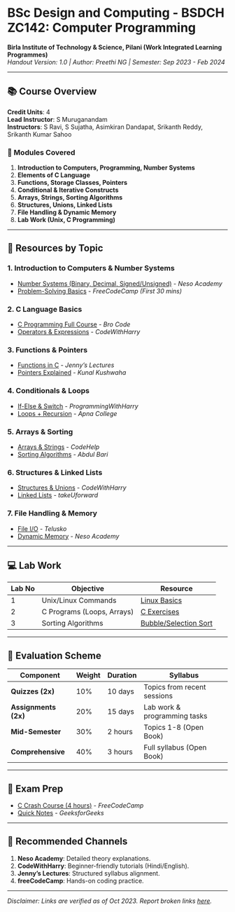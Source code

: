 # BSc Design and Computing - BSDCH ZC142: Computer Programming

**Birla Institute of Technology & Science, Pilani (Work Integrated Learning Programmes)**  
_Handout Version: 1.0 | Author: Preethi NG | Semester: Sep 2023 - Feb 2024_

---

## 📚 Course Overview

**Credit Units**: 4  
**Lead Instructor**: S Muruganandam  
**Instructors**: S Ravi, S Sujatha, Asimkiran Dandapat, Srikanth Reddy, Srikanth Kumar Sahoo

### 📌 Modules Covered

1. **Introduction to Computers, Programming, Number Systems**
2. **Elements of C Language**
3. **Functions, Storage Classes, Pointers**
4. **Conditional & Iterative Constructs**
5. **Arrays, Strings, Sorting Algorithms**
6. **Structures, Unions, Linked Lists**
7. **File Handling & Dynamic Memory**
8. **Lab Work (Unix, C Programming)**

---

## 🎯 Resources by Topic

### 1. **Introduction to Computers & Number Systems**

- [Number Systems (Binary, Decimal, Signed/Unsigned)](https://youtu.be/FFDMzbrEXaE) - _Neso Academy_
- [Problem-Solving Basics](https://youtu.be/8hly31xKli0) - _FreeCodeCamp (First 30 mins)_

### 2. **C Language Basics**

- [C Programming Full Course](https://youtu.be/87SH2Cn0s9A) - _Bro Code_
- [Operators & Expressions](https://youtu.be/3Vg0cax8ZAA) - _CodeWithHarry_

### 3. **Functions & Pointers**

- [Functions in C](https://youtu.be/Usyjy-8h3w8) - _Jenny’s Lectures_
- [Pointers Explained](https://youtu.be/5BpYD7TxvKU) - _Kunal Kushwaha_

### 4. **Conditionals & Loops**

- [If-Else & Switch](https://youtu.be/ZSPZob_1TOk) - _ProgrammingWithHarry_
- [Loops + Recursion](https://youtu.be/ldYLYRNaucM) - _Apna College_

### 5. **Arrays & Sorting**

- [Arrays & Strings](https://youtu.be/WQoB2z67hvY) - _CodeHelp_
- [Sorting Algorithms](https://youtu.be/nmhjrI-aW5o) - _Abdul Bari_

### 6. **Structures & Linked Lists**

- [Structures & Unions](https://youtu.be/CaN1xCWCvBo) - _CodeWithHarry_
- [Linked Lists](https://youtu.be/vcQIFT79_50) - _takeUforward_

### 7. **File Handling & Memory**

- [File I/O](https://youtu.be/7qZf7wTlVQ4) - _Telusko_
- [Dynamic Memory](https://youtu.be/udfbq4M2Kfc) - _Neso Academy_

---

## 💻 Lab Work

| Lab No | Objective                  | Resource                                                        |
| ------ | -------------------------- | --------------------------------------------------------------- |
| 1      | Unix/Linux Commands        | [Linux Basics](https://youtu.be/ZtqBQ68cfJc)                    |
| 2      | C Programs (Loops, Arrays) | [C Exercises](https://www.programiz.com/c-programming/examples) |
| 3      | Sorting Algorithms         | [Bubble/Selection Sort](https://youtu.be/nmhjrI-aW5o)           |

---

## 📝 Evaluation Scheme

| Component            | Weight | Duration | Syllabus                     |
| -------------------- | ------ | -------- | ---------------------------- |
| **Quizzes (2x)**     | 10%    | 10 days  | Topics from recent sessions  |
| **Assignments (2x)** | 20%    | 15 days  | Lab work & programming tasks |
| **Mid-Semester**     | 30%    | 2 hours  | Topics 1-8 (Open Book)       |
| **Comprehensive**    | 40%    | 3 hours  | Full syllabus (Open Book)    |

---

## 🚀 Exam Prep

- [C Crash Course (4 hours)](https://youtu.be/KJgsSFOSQv0) - _FreeCodeCamp_
- [Quick Notes](https://www.geeksforgeeks.org/c-programming-language/) - _GeeksforGeeks_

---

## 🔗 Recommended Channels

1. **Neso Academy**: Detailed theory explanations.
2. **CodeWithHarry**: Beginner-friendly tutorials (Hindi/English).
3. **Jenny’s Lectures**: Structured syllabus alignment.
4. **freeCodeCamp**: Hands-on coding practice.

---

_Disclaimer: Links are verified as of Oct 2023. Report broken links [here](https://github.com/yourusername/repo/issues)._
